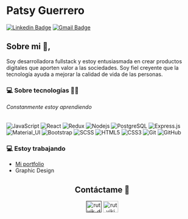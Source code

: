 # Patsy Guerrero

 [![Linkedin Badge](https://img.shields.io/badge/-patsyguerrero-blue?style=flat-square&logo=Linkedin&logoColor=white&link=https://www.linkedin.com/in/patsy-guerrero/)](https://www.linkedin.com/in/patsy-guerrero/)
[![Gmail Badge](https://img.shields.io/badge/-patsy.guerrero95@gmail.com-c14438?style=flat-square&logo=Gmail&logoColor=white&link=mailto:patsy.guerrero95@gmail.com)](mailto:patsy.guerrero95@gmail.com)

## Sobre mi 👋,           
Soy desarrolladora fullstack y estoy entusiasmada en crear productos digitales que aporten valor a las sociedades. Soy fiel creyente que la tecnología ayuda a mejorar la calidad de vida de las personas. 

<h3>💻 Sobre tecnologías 👩‍💻</h3>
<h6> Constanmente estoy aprendiendo </h6>

![JavaScript](https://img.shields.io/badge/-JavaScript-black?style=flat-square&logo=javascript)
![React](https://img.shields.io/badge/-React-black?style=flat-square&logo=react)
![Redux](https://img.shields.io/badge/-Redux-black?style=flat-square&logo=Redux)
![Nodejs](https://img.shields.io/badge/-Nodejs-black?style=flat-square&logo=Node.js)
![PostgreSQL](https://img.shields.io/badge/-PostgreSQL-000000?style=flat&logo=postgresql)
![Express.js](https://img.shields.io/badge/-Express-black?style=flat-square&logo=expressjs)
![Material_UI](https://img.shields.io/badge/-Material_UI-black?style=flat-square&logo=material-ui)
![Bootstrap](https://img.shields.io/badge/-Bootstrap-black?style=flat-square&logo=bootstrap)
![SCSS](https://img.shields.io/badge/-SCSS-black?style=flat-square&logo=SASS)
![HTML5](https://img.shields.io/badge/-HTML5-black?style=flat-square&logo=html5&logoColor=white)
![CSS3](https://img.shields.io/badge/-CSS3-black?style=flat-square&logo=css3)
![Git](https://img.shields.io/badge/-Git-black?style=flat-square&logo=git)
![GitHub](https://img.shields.io/badge/-GitHub-black?style=flat-square&logo=github)

### 💻 Estoy trabajando
- [Mi portfolio](https://github.com/ecommercehenry/FT10-G3)
- Graphic Design

<h2 align="center"> Contáctame 👥 </h2>
<p align="center">
<a href="" target="blank"><img align="center" src="https://cdn.jsdelivr.net/npm/simple-icons@3.0.1/icons/instagram.svg" alt="rutvik_dev.desg" height="30" width="40" /></a>
<a href="https://www.behance.net/ichbinpatsy" target="blank"><img align="center" src="https://cdn.jsdelivr.net/npm/simple-icons@3.0.1/icons/behance.svg" alt="rutvikj" height="30" width="40" /></a>
</p>

<!--
**PatsyGuerrero/PatsyGuerrero** is a ✨ _special_ ✨ repository because its `README.md` (this file) appears on your GitHub profile.

Here are some ideas to get you started:

- 🔭 I’m currently working on ...
- 🌱 I’m currently learning ...
- 👯 I’m looking to collaborate on ...
- 🤔 I’m looking for help with ...
- 💬 Ask me about ...
- 📫 How to reach me: ...
- 😄 Pronouns: ...
- ⚡ Fun fact: ...
-->
